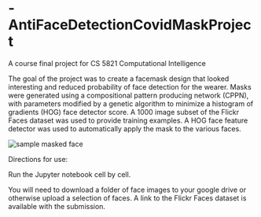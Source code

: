 # -AntiFaceDetectionCovidMaskProject
A course final project for CS 5821 Computational Intelligence

The goal of the project was to create a facemask design that looked interesting and reduced probability of face detection for the wearer. Masks were generated using a compositional pattern producing network (CPPN), with parameters modified by a genetic algorithm to minimize a histogram of gradients (HOG) face detector score. A 1000 image subset of the Flickr Faces dataset was used to provide training examples. A HOG face feature detector was used to automatically apply the mask to the various faces.

![sample masked face](https://github.com/evan-person/AntiFaceDetectionCovidMaskProject/blob/main/index4.png)


Directions for use:

Run the Jupyter notebook cell by cell.

You will need to download a folder of face images to your google drive or otherwise upload a selection of faces. A link to the Flickr Faces dataset is available with the submission. 

